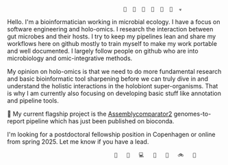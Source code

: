 ```
                                      🦠  🧫  🔬  👾  🧪  💉  ☣ 
```
Hello. I'm a bioinformatician working in microbial ecology. I have a focus on software engineering and holo-omics. I research the interaction between gut microbes and their hosts. I try to keep my pipelines lean and share my workflows here on github mostly to train myself to make my work portable and well documented. I largely follow people on github who are into microbiology and omic-integrative methods.

My opinion on holo-omics is that we need to do more fundamental research and basic bioinformatic tool sharpening before we can truly dive in and understand the holistic interactions in the holobiont super-organisms. That is why I am currently also focusing on developing basic stuff like annotation and pipeline tools.

🚀 My current flagship project is the [Assemblycomparator2](https://github.com/cmkobel/assemblycomparator2) genomes-to-report pipeline which has just been published on bioconda.

I'm looking for a postdoctoral fellowship position in Copenhagen or online from spring 2025. Let me know if you have a lead.

```
                                   🦾   🔬   💻   🔣   💾   🚲   🧬
```
